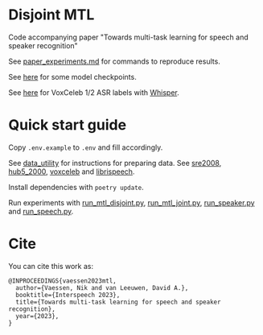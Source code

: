 # Disjoint MTL

Code accompanying paper "Towards multi-task learning for speech and speaker recognition"

See [paper_experiments.md](paper_experiments.md) for commands to reproduce results.

See [here](https://surfdrive.surf.nl/files/index.php/s/YINHj9yBcxmy3cE) for some model checkpoints.

See [here](https://surfdrive.surf.nl/files/index.php/s/KHBa8P0q4uhybKh) for VoxCeleb 1/2 ASR labels with [Whisper](https://github.com/openai/whisper).

# Quick start guide

Copy `.env.example` to `.env` and fill accordingly.

See [data_utility](data_utility) for instructions for preparing data. See
[sre2008](data_utility%2Fsets%2Fsre2008),
[hub5_2000](data_utility%2Fsets%2Fhub5_2000),
[voxceleb](data_utility%2Fsets%2Fvoxceleb) and
[librispeech](data_utility%2Fsets%2Flibrispeech).

Install dependencies with `poetry update`.

Run experiments with [run_mtl_disjoint.py](run_mtl_disjoint.py),
[run_mtl_joint.py](run_mtl_joint.py),
[run_speaker.py](run_speaker.py) and
[run_speech.py](run_speech.py).

# Cite

You can cite this work as:

```
@INPROCEEDINGS{vaessen2023mtl,
  author={Vaessen, Nik and van Leeuwen, David A.},
  booktitle={Interspeech 2023}, 
  title={Towards multi-task learning for speech and speaker recognition}, 
  year={2023},
}
```


